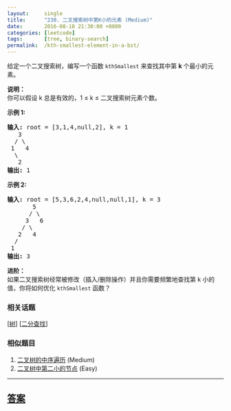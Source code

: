 ```yaml
---
layout:     single
title:      "230. 二叉搜索树中第K小的元素 (Medium)"
date:       2016-08-18 21:30:00 +0800
categories: [leetcode]
tags:       [tree, binary-search]
permalink:  /kth-smallest-element-in-a-bst/
---
```


<p>给定一个二叉搜索树，编写一个函数&nbsp;<code>kthSmallest</code>&nbsp;来查找其中第&nbsp;<strong>k&nbsp;</strong>个最小的元素。</p>

<p><strong>说明：</strong><br>
你可以假设 k 总是有效的，1 &le; k &le; 二叉搜索树元素个数。</p>

<p><strong>示例 1:</strong></p>

<pre><strong>输入:</strong> root = [3,1,4,null,2], k = 1
   3
  / \
 1   4
  \
&nbsp;  2
<strong>输出:</strong> 1</pre>

<p><strong>示例 2:</strong></p>

<pre><strong>输入:</strong> root = [5,3,6,2,4,null,null,1], k = 3
       5
      / \
     3   6
    / \
   2   4
  /
 1
<strong>输出:</strong> 3</pre>

<p><strong>进阶：</strong><br>
如果二叉搜索树经常被修改（插入/删除操作）并且你需要频繁地查找第 k 小的值，你将如何优化&nbsp;<code>kthSmallest</code>&nbsp;函数？</p>

### 相关话题
  [[树](https://github.com/openset/leetcode/tree/master/tag/tree/README.md)]
  [[二分查找](https://github.com/openset/leetcode/tree/master/tag/binary-search/README.md)]

### 相似题目
  1. [二叉树的中序遍历](/binary-tree-inorder-traversal) (Medium)
  1. [二叉树中第二小的节点](/second-minimum-node-in-a-binary-tree) (Easy)

---

## [答案](https://github.com/openset/leetcode/tree/master/problems/kth-smallest-element-in-a-bst)
